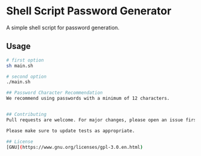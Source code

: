 # Shell Script Password Generator

A simple shell script for password generation.

## Usage

```bash
# first option
sh main.sh

# second option
./main.sh

## Password Character Recommendation
We recommend using passwords with a minimum of 12 characters.


## Contributing
Pull requests are welcome. For major changes, please open an issue first to discuss what you would like to change.

Please make sure to update tests as appropriate.

## License
[GNU](https://www.gnu.org/licenses/gpl-3.0.en.html)